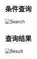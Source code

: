 ## 条件查询
![Search](http://group.store.qq.com/qun/V14GvXzx4HVZnA/V3tw5lZCTn5SldwT4k0/800?w5=1024&h5=640&rf=viewer_421)
## 查询结果
![Result](http://group.store.qq.com/qun/V14GvXzx4HVZnA/V3tw5lZCTr5Slcrew8I/800?w5=1024&h5=640&rf=viewer_421)
